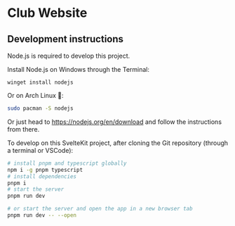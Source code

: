 # Club Website
## Development instructions
Node.js is required to develop this project.

Install Node.js on Windows through the Terminal:
```pwsh
winget install nodejs
```
Or on Arch Linux 💙:
```bash
sudo pacman -S nodejs
```
Or just head to https://nodejs.org/en/download and follow the instructions from there.

To develop on this SvelteKit project, after cloning the Git repository (through a terminal or VSCode):
```bash
# install pnpm and typescript globally
npm i -g pnpm typescript
# install dependencies
pnpm i
# start the server
pnpm run dev

# or start the server and open the app in a new browser tab
pnpm run dev -- --open
```
